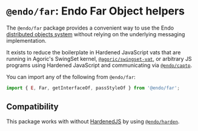 # `@endo/far`: Endo Far Object helpers

The `@endo/far` package provides a convenient way to use the Endo
[distributed objects system](https://docs.agoric.com/guides/js-programming/)
without relying on the underlying messaging implementation.

It exists to reduce the boilerplate in Hardened JavaScript vats that are running
in Agoric's SwingSet kernel,
[`@agoric/swingset-vat`](https://github.com/Agoric/agoric-sdk/tree/master/packages/SwingSet),
or arbitrary JS programs using Hardened JavaScript and communicating via
[`@endo/captp`](../captp/README.md).

You can import any of the following from `@endo/far`:

```js
import { E, Far, getInterfaceOf, passStyleOf } from '@endo/far';
```

## Compatibility

This package works with without [HardenedJS](https://hardenedjs.org) by using
[`@endo/harden`](https://github.com/endojs/endo/tree/master/packages/harden).
